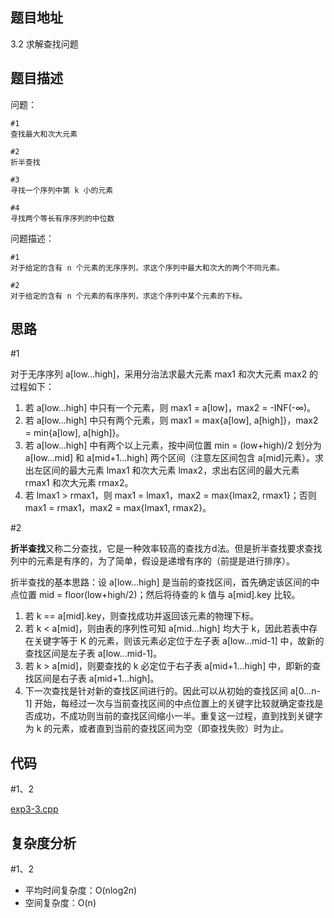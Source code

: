 <!--
 * @Date        : 2020-05-02 20:37:47
 * @LastEditors : anlzou
 * @Github      : https://github.com/anlzou
 * @LastEditTime: 2020-06-02 16:01:26
 * @FilePath    : \algorithm-design\chapters\chapter03-divide-and-conquer\test8-3.md
 * @Describe    : 
 -->
 
## 题目地址
3.2 求解查找问题

## 题目描述

问题：
```
#1
查找最大和次大元素

#2
折半查找

#3
寻找一个序列中第 k 小的元素

#4
寻找两个等长有序序列的中位数
```
问题描述：
```
#1
对于给定的含有 n 个元素的无序序列，求这个序列中最大和次大的两个不同元素。

#2
对于给定的含有 n 个元素的有序序列，求这个序列中某个元素的下标。
```

## 思路
#1 

对于无序序列 a[low...high]，采用分治法求最大元素 max1 和次大元素 max2 的过程如下：
1. 若 a[low...high] 中只有一个元素，则 max1 = a[low]，max2 = -INF(-∞)。
2. 若 a[low...high] 中只有两个元素，则 max1 = max{a[low], a[high]}，max2 = min{a[low], a[high]}。
3. 若 a[low...high] 中有两个以上元素，按中间位置 min = (low+high)/2 划分为 a[low...mid] 和 a[mid+1...high] 两个区间（注意左区间包含 a[mid]元素）。求出左区间的最大元素 lmax1 和次大元素 lmax2，求出右区间的最大元素 rmax1 和次大元素 rmax2。
4. 若 lmax1 > rmax1，则 max1 = lmax1，max2 = max{lmax2, rmax1}；否则 max1 = rmax1，max2 = max{lmax1, rmax2}。

#2

**折半查找**又称二分查找，它是一种效率较高的查找方d法。但是折半查找要求查找列中的元素是有序的，为了简单，假设是递增有序的（前提是进行排序）。

折半查找的基本思路：设 a[low...high] 是当前的查找区间，首先确定该区间的中点位置 mid = floor(low+high/2)；然后将待查的 k 值与 a[mid].key 比较。
1. 若 k == a[mid].key，则查找成功并返回该元素的物理下标。
2. 若 k < a[mid]，则由表的序列性可知 a[mid...high] 均大于 k，因此若表中存在关键字等于 K 的元素，则该元素必定位于左子表 a[low...mid-1] 中，故新的查找区间是左子表 a[low...mid-1]。
3. 若 k > a[mid]，则要查找的 k 必定位于右子表 a[mid+1...high] 中，即新的查找区间是右子表 a[mid+1...high]。
4. 下一次查找是针对新的查找区间进行的。因此可以从初始的查找区间 a[0...n-1] 开始，每经过一次与当前查找区间的中点位置上的关键字比较就确定查找是否成功，不成功则当前的查找区间缩小一半。重复这一过程，直到找到关键字为 k 的元素，或者直到当前的查找区间为空（即查找失败）时为止。 


## 代码
#1、2

[exp3-3.cpp](./code/exp3-3.cpp)

## 复杂度分析

#1、2
- 平均时间复杂度：O(nlog2n)
- 空间复杂度：O(n)